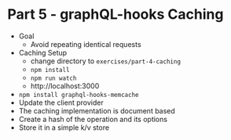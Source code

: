 # Part 5 - graphQL-hooks Caching

- Goal
  - Avoid repeating identical requests
- Caching Setup
  - change directory to `exercises/part-4-caching`
  - `npm install`
  - `npm run watch`
  - http://localhost:3000
- `npm install graphql-hooks-memcache`
- Update the client provider
- The caching implementation is document based
- Create a hash of the operation and its options
- Store it in a simple k/v store
